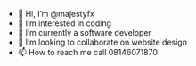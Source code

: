 - 👋 Hi, I’m @majestyfx
- 👀 I’m interested in coding
- 🌱 I’m currently a software developer
- 💞️ I’m looking to collaborate on website design 
- 📫 How to reach me call 08146071870

<!---
majestyfx/majestyfx is a ✨ special ✨ repository because its `README.md` (this file) appears on your GitHub profile.
You can click the Preview link to take a look at your changes.
--->
